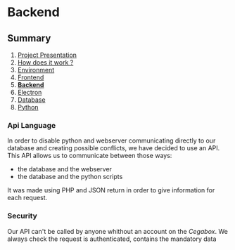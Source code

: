 # Backend

## Summary

1. [Project Presentation](project.html)
2. [How does it work ?](working.html)
3. [Environment](env.html)
4. [Frontend](front.html)
5. [**Backend**](back.html)
6. [Electron](electron.html)
7. [Database](database.html)
8. [Python](python.html)

### Api Language

In order to disable python and webserver communicating directly to our database and creating possible conflicts, we have decided to use an API. This API allows us to communicate between those ways:

- the database and the webserver
- the database and the python scripts

It was made using PHP and JSON return in order to give information for each request.

### Security

Our API can't be called by anyone whithout an account on the *Cegabox*. We always check the request is authenticated, contains the mandatory data
